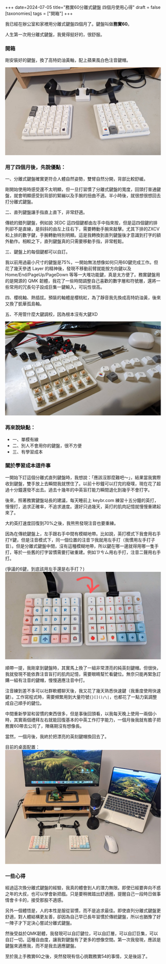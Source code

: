 +++
date=2024-07-05
title="務實60分離式鍵盤 四個月使用心得"
draft = false
[taxonomies]
tags = ["開箱"]
+++

我已經在辦公室和家裡用分離式鍵盤四個月了。鍵盤叫做**務實60**。

人生第一次用分離式鍵盤，我覺得挺好的，很舒服。

### 開箱

剛安裝好的鍵盤，換了高特奶油黃軸，配上蘋果風白色注音鍵帽。

![務實60](/img/pragmatic/keyboard.jpg)

### 用了四個月後，先說優點：

一、分離式鍵盤確實更符合人體自然姿勢，雙臂自然分開，背部比較舒緩。

剛開始使用時感受還不太明顯，但一旦打習慣了分離式鍵盤的寬度，回頭打普通鍵盤，就會明顯感受到背部的緊繃以及手腕的扭曲不適。半小時後，就很想很想回去打分離式鍵盤。

二、直列鍵盤讓手指直上直下，非常舒適。

傳統的錯列鍵盤，例如說 3EDC 這四個鍵都由左手中指來按，但是這四個鍵的排列卻不是直線，是斜斜的由左上往右下，需要轉動手腕來敲擊。尤其下排的ZXCV和上排的數字鍵，手腕轉動特別明顯。這是我轉換到直列鍵盤後才意識到打字的額外動作。相較之下，直列鍵盤真的只需要移動手指，非常輕鬆。

三、鍵盤上的每個鍵都可以自訂。

我以前用過最小尺寸的鍵盤是75%，一開始無法想像如何只用60鍵完成工作。但花了幾天參透 Layer 的精神後，發現不移動前臂就能按方向鍵以及 Home/End/PageUp/PageDown 等等一大堆功能鍵，真是太方便了。務實鍵盤用的是開源的 QMK 韌體，我花了一些時間調整自己喜歡的數字層和符號層，還將一些常用的冗長句子設成巨集一鍵輸入，可玩性很高。

四、櫻桃軸、熱插拔。預裝的軸體是櫻桃紅，為了靜音我先換成高特奶油黃，後來又換了凱華孤島軸。

五、不用管什麼大鍵調校，因為根本沒有大鍵XD

![Switch](/img/pragmatic/switch.jpg)

### 再來說缺點：

- 一、單模有線
- 二、別人不會用你的鍵盤，很不方便
- 三、有學習成本

### 關於學習成本這件事

一開始下訂這個分離式直列鍵盤時，我想說：「應該沒那麼難吧～」，結果當我實際收到鍵盤，雙手放上去瞬間我就愣住了。以前十秒鐘可以打完的廢噗，現在花了超過十分鐘還發不出去。過去十幾年的中英盲打能力瞬間退化到幾乎不會打字。

後來，照著務實鍵盤站長的建議，每天睡前上 keybr.com 練習十五分鐘的英打，慢慢打，追求正確率，不追求速度。還好只過幾天，英打的肌肉記憶就慢慢重建起來了。

大約英打速度回復到70%之後，我熊熊發現注音也要重練。

因為在傳統鍵盤上，左手跟右手中間有模糊地帶。比如說，英打模式下我會用右手打Y鍵，但是注音模式下，同一個位置的注音ㄗ我就用左手打（我慣用左手打子音）。但是分離式鍵盤中間，沒有這種模糊地帶，所以鍵在哪一邊就得用哪一隻手打，等於一些舊的打字習慣需要打破重建。例如ㄗㄘㄙ用右手打，注音二聲用右手打。

(爭議的6鍵，到底該用左手還是右手打？)
![6Key](/img/pragmatic/6key.jpg) 


順帶一提，我剛拿到鍵盤時，其實馬上換了一組非常漂亮的純英刻鍵帽。但很快，我就發現不能依靠注音盲打的肌肉記憶，需要眼睛幫忙看鍵位。無奈只能再緊急訂購一組有注音的鍵帽，慢慢適應注音中打。

注音練到差不多可以社群軟體聊天後，我又花了幾天熟悉快速鍵（我重度使用快速鍵）。工作寫程式時，需要頻繁用到大量符號`{}[]()/\|`，也都花了一點力氣調整成自己順手的鍵位。

中間重新學習和習慣的東西很多，但是事後回頭看，以我每天晚上使用一兩個小時，其實兩個禮拜左右就能回復基本的中英工作打字能力，一個月後我就有膽子把務實60帶去公司了，陣痛期沒有想像長。

當然，一個月後，我終於把漂亮的英刻鍵帽換回去了。

目前的桌面配置：
![桌面配置](/img/pragmatic/desk.jpg)

### 一些心得

經過這次換分離式鍵盤的經驗，我真的體會到人的潛力無限。即使已經要奔向不惑之年的大叔，也可以學會新把戲。只是要稍微踏出舒適圈，提醒自己一段時日做事情會卡卡的，接受那股不適感。

另外一個體悟是，人的本性是服從習慣，而不是追求最佳。即使直列分離式鍵盤更舒適，對人體結構更友善，卻因為自己早已長年習慣於傳統鍵盤，所以也猶豫了好一陣子才下定決心嘗試分離式鍵盤。

然後受益於QMK韌體，我發現可以自訂鍵位，可以自訂層，可以自訂巨集，可以自訂一切。這種自由度，讓我對鍵盤有了更多的想像空間。第一次我發現，應該是鍵盤來適應我，而不是我去適應鍵盤。

至於我上手務實60之後，突然發現有信心挑戰務實54的事情，又是後話了。
